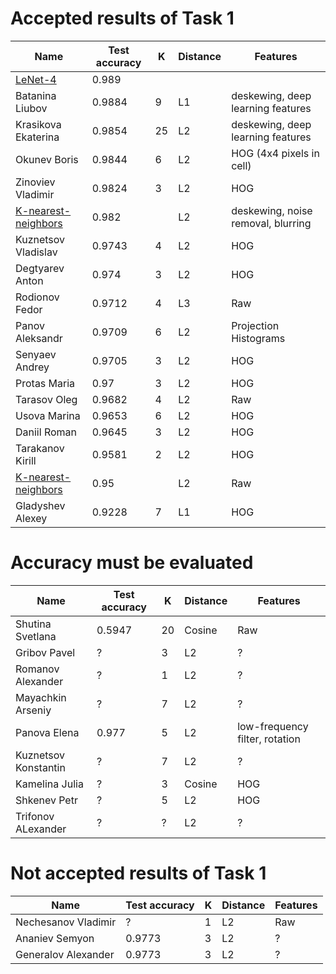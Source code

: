 # Accepted results of Task 1

| Name                                                               | Test accuracy  | K  | Distance | Features                           |
|--------------------------------------------------------------------|----------------|----|----------|------------------------------------|
| [LeNet-4](http://yann.lecun.com/exdb/mnist/)                       | 0.989          |    |          |                                    |
| Batanina Liubov                                                    | 0.9884         | 9  | L1       | deskewing, deep learning features  |
| Krasikova Ekaterina                                                | 0.9854         | 25 | L2       | deskewing, deep learning features  |
| Okunev Boris                                                       | 0.9844         | 6  | L2       | HOG (4x4 pixels in cell)           |
| Zinoviev Vladimir                                                  | 0.9824         | 3  | L2       | HOG                                |
| [K-nearest-neighbors](http://yann.lecun.com/exdb/mnist/)           | 0.982          |    | L2       | deskewing, noise removal, blurring |
| Kuznetsov Vladislav                                                | 0.9743         | 4  | L2       | HOG                                |
| Degtyarev Anton                                                    | 0.974          | 3  | L2       | HOG                                |
| Rodionov Fedor                                                     | 0.9712         | 4  | L3       | Raw                                  |
| Panov Aleksandr                                                    | 0.9709         | 6  | L2       | Projection Histograms              |
| Senyaev Andrey                                                     | 0.9705         | 3  | L2       | HOG                                |
| Protas Maria                                                       | 0.97           | 3  | L2       | HOG                                |
| Tarasov Oleg                                                       | 0.9682         | 4  | L2       | Raw                                  |
| Usova Marina                                                       | 0.9653         | 6  | L2       | HOG                                |
| Daniil Roman                                                       | 0.9645         | 3  | L2       | HOG                                |
| Tarakanov Kirill                                                   | 0.9581         | 2  | L2       | HOG                                |
| [K-nearest-neighbors](http://yann.lecun.com/exdb/mnist/)           | 0.95           |    | L2       | Raw                                |
| Gladyshev Alexey                                                   | 0.9228              | 7  | L1       | HOG                                |

# Accuracy must be evaluated

| Name                                                               | Test accuracy  | K  | Distance | Features                           |
|--------------------------------------------------------------------|----------------|----|----------|------------------------------------|
| Shutina Svetlana                                                   | 0.5947         | 20 | Cosine   | Raw                                  |
| Gribov Pavel                                                       | ?              | 3  | L2       | ?                                  |
| Romanov Alexander                                                  | ?              | 1  | L2       | ?                                  |
| Mayachkin Arseniy                                                  | ?              | 7  | L2       | ?                                  |
| Panova Elena                                                       | 0.977          | 5  | L2       | low-frequency filter, rotation     |
| Kuznetsov Konstantin                                               | ?              | 7  | L2       | ?                                  |
| Kamelina Julia                                                     | ?              | 3  | Cosine   | HOG                                |
| Shkenev Petr                                                       | ?              | 5  | L2       | HOG                                |
| Trifonov ALexander                                                 | ?              | ?  | L2       | ?                                  |

# Not accepted results of Task 1

| Name                                                               | Test accuracy  | K  | Distance | Features                           |
|--------------------------------------------------------------------|----------------|----|----------|------------------------------------|
| Nechesanov Vladimir                                                | ?              | 1  | L2       | Raw                                |
| Ananiev Semyon                                                     | 0.9773         | 3  | L2       | ?                                  |
| Generalov Alexander                                                | 0.9773         | 3  | L2       | ?                                  |
